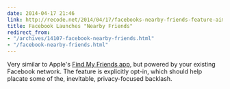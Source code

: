 ```yaml
---
date: 2014-04-17 21:46
link: http://recode.net/2014/04/17/facebooks-nearby-friends-feature-aims-for-more-offline-hook-ups/
title: Facebook Launches "Nearby Friends"
redirect_from:
- "/archives/14107-facebook-nearby-friends.html"
- "/facebook-nearby-friends.html"
---
```



Very similar to Apple's [Find My Friends app](https://www.apple.com/apps/find-my-friends/), but powered by your existing Facebook network. The feature is explicitly opt-in, which should help placate some of the, inevitable, privacy-focused backlash.
